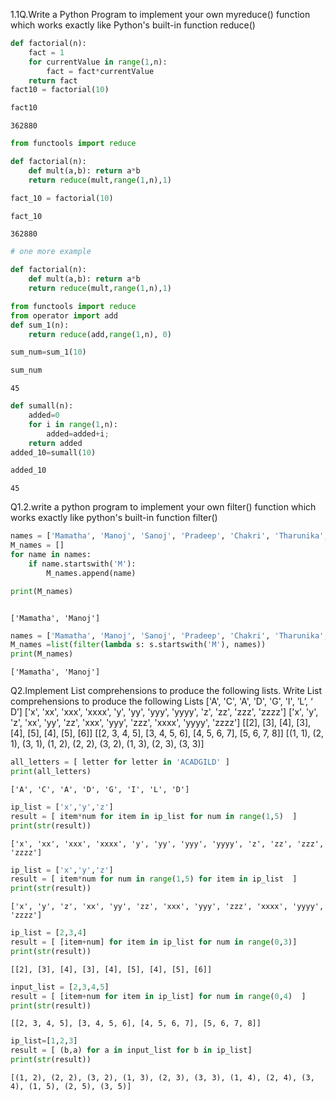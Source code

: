 
1.1Q.Write a Python Program to implement your own myreduce() function which works exactly
like Python's built-in function reduce()


```python
def factorial(n):
    fact = 1
    for currentValue in range(1,n):
        fact = fact*currentValue
    return fact
fact10 = factorial(10) 
```


```python
fact10 

```




    362880




```python
from functools import reduce

def factorial(n):
    def mult(a,b): return a*b
    return reduce(mult,range(1,n),1)
```


```python
fact_10 = factorial(10) 
```


```python
fact_10
```




    362880




```python
# one more example
```


```python
def factorial(n):
    def mult(a,b): return a*b
    return reduce(mult,range(1,n),1)
```


```python
from functools import reduce
from operator import add
def sum_1(n):
    return reduce(add,range(1,n), 0)
```


```python
sum_num=sum_1(10)
```


```python
sum_num
```




    45




```python
def sumall(n):
    added=0
    for i in range(1,n):
        added=added+i;
    return added
added_10=sumall(10)        
```


```python
added_10
```




    45



Q1.2.write a python program to implement your own filter() function which works exactly like python's built-in function filter()


```python
names = ['Mamatha', 'Manoj', 'Sanoj', 'Pradeep', 'Chakri', 'Tharunika', 'Thanvika']
M_names = []
for name in names:
    if name.startswith('M'):
        M_names.append(name)

print(M_names)



```

    ['Mamatha', 'Manoj']
    


```python
names = ['Mamatha', 'Manoj', 'Sanoj', 'Pradeep', 'Chakri', 'Tharunika', 'Thanvika']
M_names =list(filter(lambda s: s.startswith('M'), names))
print(M_names)
```

    ['Mamatha', 'Manoj']
    

Q2.Implement List comprehensions to produce the following lists.
Write List comprehensions to produce the following Lists
['A', 'C', 'A', 'D', 'G', 'I', ’L’, ‘ D’]
['x', 'xx', 'xxx', 'xxxx', 'y', 'yy', 'yyy', 'yyyy', 'z', 'zz', 'zzz', 'zzzz']
['x', 'y', 'z', 'xx', 'yy', 'zz', 'xxx', 'yyy', 'zzz', 'xxxx', 'yyyy', 'zzzz']
[[2], [3], [4], [3], [4], [5], [4], [5], [6]]
[[2, 3, 4, 5], [3, 4, 5, 6], [4, 5, 6, 7], [5, 6, 7, 8]]
[(1, 1), (2, 1), (3, 1), (1, 2), (2, 2), (3, 2), (1, 3), (2, 3), (3, 3)]


```python
all_letters = [ letter for letter in 'ACADGILD' ]
print(all_letters)
```

    ['A', 'C', 'A', 'D', 'G', 'I', 'L', 'D']
    


```python
ip_list = ['x','y','z']
result = [ item*num for item in ip_list for num in range(1,5)  ]
print(str(result))
```

    ['x', 'xx', 'xxx', 'xxxx', 'y', 'yy', 'yyy', 'yyyy', 'z', 'zz', 'zzz', 'zzzz']
    


```python
ip_list = ['x','y','z']
result = [ item*num for num in range(1,5) for item in ip_list  ]
print(str(result))
```

    ['x', 'y', 'z', 'xx', 'yy', 'zz', 'xxx', 'yyy', 'zzz', 'xxxx', 'yyyy', 'zzzz']
    


```python
ip_list = [2,3,4]
result = [ [item+num] for item in ip_list for num in range(0,3)]
print(str(result))
```

    [[2], [3], [4], [3], [4], [5], [4], [5], [6]]
    


```python
input_list = [2,3,4,5]
result = [ [item+num for item in ip_list] for num in range(0,4)  ]
print(str(result))
```

    [[2, 3, 4, 5], [3, 4, 5, 6], [4, 5, 6, 7], [5, 6, 7, 8]]
    


```python
ip_list=[1,2,3]
result = [ (b,a) for a in input_list for b in ip_list]
print(str(result))
```

    [(1, 2), (2, 2), (3, 2), (1, 3), (2, 3), (3, 3), (1, 4), (2, 4), (3, 4), (1, 5), (2, 5), (3, 5)]
    


```python

```


```python

```


```python

```


```python

```


```python

```


```python

```


```python

```


```python

```


```python

```


```python

```

